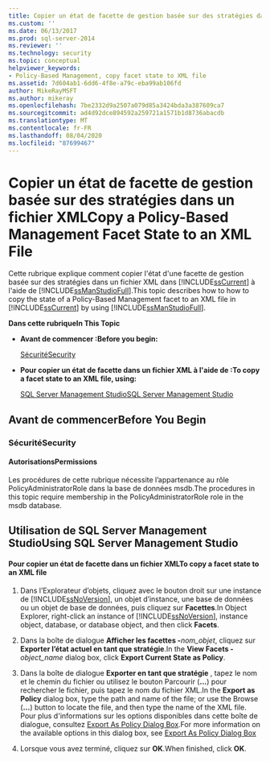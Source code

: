 ```yaml
---
title: Copier un état de facette de gestion basée sur des stratégies dans un fichier XML | Microsoft Docs
ms.custom: ''
ms.date: 06/13/2017
ms.prod: sql-server-2014
ms.reviewer: ''
ms.technology: security
ms.topic: conceptual
helpviewer_keywords:
- Policy-Based Management, copy facet state to XML file
ms.assetid: 7d604ab1-6dd6-4f8e-a79c-eba99ab106fd
author: MikeRayMSFT
ms.author: mikeray
ms.openlocfilehash: 7be2332d9a2507a079d85a3424bda3a387609ca7
ms.sourcegitcommit: ad4d92dce894592a259721a1571b1d8736abacdb
ms.translationtype: MT
ms.contentlocale: fr-FR
ms.lasthandoff: 08/04/2020
ms.locfileid: "87699467"
---
```

# <a name="copy-a-policy-based-management-facet-state-to-an-xml-file"></a><span data-ttu-id="07fc8-102">Copier un état de facette de gestion basée sur des stratégies dans un fichier XML</span><span class="sxs-lookup"><span data-stu-id="07fc8-102">Copy a Policy-Based Management Facet State to an XML File</span></span>
  <span data-ttu-id="07fc8-103">Cette rubrique explique comment copier l'état d'une facette de gestion basée sur des stratégies dans un fichier XML dans [!INCLUDE[ssCurrent](../../includes/sscurrent-md.md)] à l'aide de [!INCLUDE[ssManStudioFull](../../includes/ssmanstudiofull-md.md)].</span><span class="sxs-lookup"><span data-stu-id="07fc8-103">This topic describes how to how to copy the state of a Policy-Based Management facet to an XML file in [!INCLUDE[ssCurrent](../../includes/sscurrent-md.md)] by using [!INCLUDE[ssManStudioFull](../../includes/ssmanstudiofull-md.md)].</span></span>  
  
 <span data-ttu-id="07fc8-104">**Dans cette rubrique**</span><span class="sxs-lookup"><span data-stu-id="07fc8-104">**In This Topic**</span></span>  
  
-   <span data-ttu-id="07fc8-105">**Avant de commencer :**</span><span class="sxs-lookup"><span data-stu-id="07fc8-105">**Before you begin:**</span></span>  
  
     [<span data-ttu-id="07fc8-106">Sécurité</span><span class="sxs-lookup"><span data-stu-id="07fc8-106">Security</span></span>](#Security)  
  
-   <span data-ttu-id="07fc8-107">**Pour copier un état de facette dans un fichier XML à l'aide de :**</span><span class="sxs-lookup"><span data-stu-id="07fc8-107">**To copy a facet state to an XML file, using:**</span></span>  
  
     [<span data-ttu-id="07fc8-108">SQL Server Management Studio</span><span class="sxs-lookup"><span data-stu-id="07fc8-108">SQL Server Management Studio</span></span>](#SSMSProcedure)  
  
##  <a name="before-you-begin"></a><a name="BeforeYouBegin"></a> <span data-ttu-id="07fc8-109">Avant de commencer</span><span class="sxs-lookup"><span data-stu-id="07fc8-109">Before You Begin</span></span>  
  
###  <a name="security"></a><a name="Security"></a> <span data-ttu-id="07fc8-110">Sécurité</span><span class="sxs-lookup"><span data-stu-id="07fc8-110">Security</span></span>  
  
####  <a name="permissions"></a><a name="Permissions"></a> <span data-ttu-id="07fc8-111">Autorisations</span><span class="sxs-lookup"><span data-stu-id="07fc8-111">Permissions</span></span>  
 <span data-ttu-id="07fc8-112">Les procédures de cette rubrique nécessite l’appartenance au rôle PolicyAdministratorRole dans la base de données msdb.</span><span class="sxs-lookup"><span data-stu-id="07fc8-112">The procedures in this topic require membership in the PolicyAdministratorRole role in the msdb database.</span></span>  
  
##  <a name="using-sql-server-management-studio"></a><a name="SSMSProcedure"></a> <span data-ttu-id="07fc8-113">Utilisation de SQL Server Management Studio</span><span class="sxs-lookup"><span data-stu-id="07fc8-113">Using SQL Server Management Studio</span></span>  
  
#### <a name="to-copy-a-facet-state-to-an-xml-file"></a><span data-ttu-id="07fc8-114">Pour copier un état de facette dans un fichier XML</span><span class="sxs-lookup"><span data-stu-id="07fc8-114">To copy a facet state to an XML file</span></span>  
  
1.  <span data-ttu-id="07fc8-115">Dans l’Explorateur d’objets, cliquez avec le bouton droit sur une instance de [!INCLUDE[ssNoVersion](../../includes/ssnoversion-md.md)], un objet d’instance, une base de données ou un objet de base de données, puis cliquez sur **Facettes**.</span><span class="sxs-lookup"><span data-stu-id="07fc8-115">In Object Explorer, right-click an instance of [!INCLUDE[ssNoVersion](../../includes/ssnoversion-md.md)], instance object, database, or database object, and then click **Facets**.</span></span>  
  
2.  <span data-ttu-id="07fc8-116">Dans la boîte de dialogue **Afficher les facettes -**_nom_objet_, cliquez sur **Exporter l’état actuel en tant que stratégie**.</span><span class="sxs-lookup"><span data-stu-id="07fc8-116">In the **View Facets -**_object_name_ dialog box, click **Export Current State as Policy**.</span></span>  
  
3.  <span data-ttu-id="07fc8-117">Dans la boîte de dialogue **Exporter en tant que stratégie** , tapez le nom et le chemin du fichier ou utilisez le bouton Parcourir (**...**) pour rechercher le fichier, puis tapez le nom du fichier XML.</span><span class="sxs-lookup"><span data-stu-id="07fc8-117">In the **Export as Policy** dialog box, type the path and name of the file; or use the Browse (**...**) button to locate the file, and then type the name of the XML file.</span></span> <span data-ttu-id="07fc8-118">Pour plus d'informations sur les options disponibles dans cette boîte de dialogue, consultez [Export As Policy Dialog Box](export-as-policy-dialog-box.md).</span><span class="sxs-lookup"><span data-stu-id="07fc8-118">For more information on the available options in this dialog box, see [Export As Policy Dialog Box](export-as-policy-dialog-box.md)</span></span>  
  
4.  <span data-ttu-id="07fc8-119">Lorsque vous avez terminé, cliquez sur **OK**.</span><span class="sxs-lookup"><span data-stu-id="07fc8-119">When finished, click **OK**.</span></span>  
  
  
